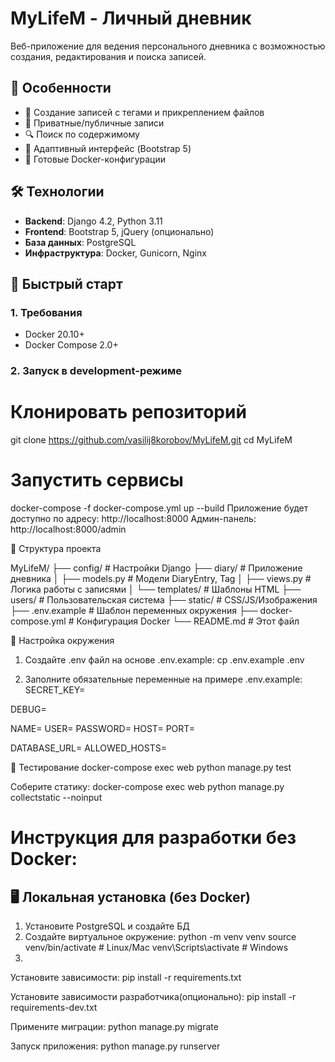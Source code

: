 # MyLifeM - Личный дневник

Веб-приложение для ведения персонального дневника с возможностью создания, редактирования и поиска записей.

## 🌟 Особенности

- 📝 Создание записей с тегами и прикреплением файлов
- 🔐 Приватные/публичные записи
- 🔍 Поиск по содержимому
- 📱 Адаптивный интерфейс (Bootstrap 5)
- 🐳 Готовые Docker-конфигурации

## 🛠 Технологии

- **Backend**: Django 4.2, Python 3.11
- **Frontend**: Bootstrap 5, jQuery (опционально)
- **База данных**: PostgreSQL
- **Инфраструктура**: Docker, Gunicorn, Nginx

## 🚀 Быстрый старт

### 1. Требования
- Docker 20.10+
- Docker Compose 2.0+

### 2. Запуск в development-режиме

# Клонировать репозиторий
git clone https://github.com/vasilij8korobov/MyLifeM.git
cd MyLifeM

# Запустить сервисы
docker-compose -f docker-compose.yml up --build
Приложение будет доступно по адресу: http://localhost:8000
Админ-панель: http://localhost:8000/admin

📂 Структура проекта

MyLifeM/
├── config/              # Настройки Django
├── diary/               # Приложение дневника
│   ├── models.py        # Модели DiaryEntry, Tag
│   ├── views.py         # Логика работы с записями
│   └── templates/       # Шаблоны HTML
├── users/               # Пользовательская система
├── static/              # CSS/JS/Изображения
├── .env.example         # Шаблон переменных окружения
├── docker-compose.yml   # Конфигурация Docker
└── README.md            # Этот файл

🔧 Настройка окружения
1. Создайте .env файл на основе .env.example:
cp .env.example .env

2. Заполните обязательные переменные на примере .env.example:
SECRET_KEY=

DEBUG=

NAME=
USER=
PASSWORD=
HOST=
PORT=

DATABASE_URL=
ALLOWED_HOSTS=

🧪 Тестирование
docker-compose exec web python manage.py test

Соберите статику:
docker-compose exec web python manage.py collectstatic --noinput


# Инструкция для разработки без Docker:
## 🖥 Локальная установка (без Docker)

1. Установите PostgreSQL и создайте БД
2. Создайте виртуальное окружение:
   python -m venv venv
   source venv/bin/activate  # Linux/Mac
   venv\Scripts\activate     # Windows
3. 
Установите зависимости:
pip install -r requirements.txt

Установите зависимости разработчика(опционально):
pip install -r requirements-dev.txt


Примените миграции:
python manage.py migrate

Запуск приложения:
python manage.py runserver
